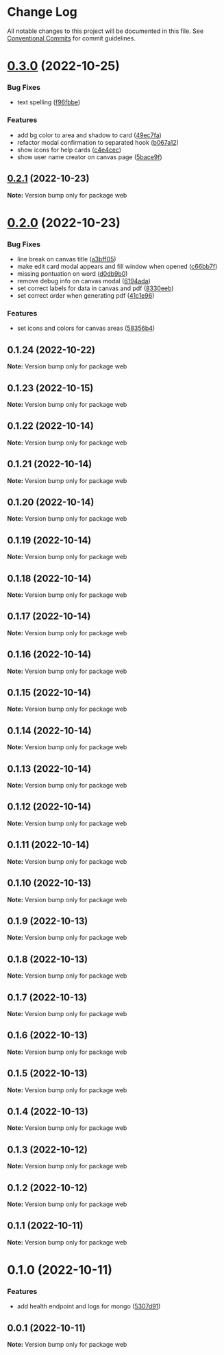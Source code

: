 # Change Log

All notable changes to this project will be documented in this file.
See [Conventional Commits](https://conventionalcommits.org) for commit guidelines.

# [0.3.0](https://github.com/rondymesquita/master-canvas/compare/v0.2.1...v0.3.0) (2022-10-25)


### Bug Fixes

* text spelling ([f96fbbe](https://github.com/rondymesquita/master-canvas/commit/f96fbbeb1be3d31dccab386d57865e1bf8db02a2))


### Features

* add bg color to area and shadow to card ([49ec7fa](https://github.com/rondymesquita/master-canvas/commit/49ec7fa336359378b552338c06da9e1690ca3904))
* refactor modal confirmation to separated hook ([b067a12](https://github.com/rondymesquita/master-canvas/commit/b067a12bfde522ddcff967a9de7cf27da6cd5aee))
* show icons for help cards ([c4e4cec](https://github.com/rondymesquita/master-canvas/commit/c4e4ceccffe23ef60607cb9e85ded94d928b7ff9))
* show user name creator on canvas page ([5bace9f](https://github.com/rondymesquita/master-canvas/commit/5bace9fb0f50f5d4c16c1eaa092b6a07cd909ee7))





## [0.2.1](https://github.com/rondymesquita/master-canvas/compare/v0.2.0...v0.2.1) (2022-10-23)

**Note:** Version bump only for package web





# [0.2.0](https://github.com/rondymesquita/master-canvas/compare/v0.1.24...v0.2.0) (2022-10-23)


### Bug Fixes

* line break on canvas title ([a3bff05](https://github.com/rondymesquita/master-canvas/commit/a3bff053054dcebbd501e2d1f0d36dcad5327137))
* make edit card modal appears and fill window when opened ([c66bb7f](https://github.com/rondymesquita/master-canvas/commit/c66bb7f79f564dd0792302c0ca7a4381c8949131))
* missing pontuation on word ([d0db9b0](https://github.com/rondymesquita/master-canvas/commit/d0db9b0dec2cccfc34a6771adde44b32052ffe80))
* remove debug info on canvas modal ([6194ada](https://github.com/rondymesquita/master-canvas/commit/6194adac0a920756be77aa5620bb82241f31fe8d))
* set correct labels for data in canvas and pdf ([8330eeb](https://github.com/rondymesquita/master-canvas/commit/8330eeb2cf8029af42cb38c6bd43a6ca5f5f5a29))
* set correct order when generating pdf ([41c1e96](https://github.com/rondymesquita/master-canvas/commit/41c1e967be890e5318b029c39cb2178ed8a2b765))


### Features

* set icons and colors for canvas areas ([58356b4](https://github.com/rondymesquita/master-canvas/commit/58356b474813284ba4483d1701bd6d91e792d6a9))





## 0.1.24 (2022-10-22)

**Note:** Version bump only for package web





## 0.1.23 (2022-10-15)

**Note:** Version bump only for package web





## 0.1.22 (2022-10-14)

**Note:** Version bump only for package web





## 0.1.21 (2022-10-14)

**Note:** Version bump only for package web





## 0.1.20 (2022-10-14)

**Note:** Version bump only for package web





## 0.1.19 (2022-10-14)

**Note:** Version bump only for package web





## 0.1.18 (2022-10-14)

**Note:** Version bump only for package web





## 0.1.17 (2022-10-14)

**Note:** Version bump only for package web





## 0.1.16 (2022-10-14)

**Note:** Version bump only for package web





## 0.1.15 (2022-10-14)

**Note:** Version bump only for package web





## 0.1.14 (2022-10-14)

**Note:** Version bump only for package web





## 0.1.13 (2022-10-14)

**Note:** Version bump only for package web





## 0.1.12 (2022-10-14)

**Note:** Version bump only for package web





## 0.1.11 (2022-10-14)

**Note:** Version bump only for package web





## 0.1.10 (2022-10-13)

**Note:** Version bump only for package web





## 0.1.9 (2022-10-13)

**Note:** Version bump only for package web





## 0.1.8 (2022-10-13)

**Note:** Version bump only for package web





## 0.1.7 (2022-10-13)

**Note:** Version bump only for package web





## 0.1.6 (2022-10-13)

**Note:** Version bump only for package web





## 0.1.5 (2022-10-13)

**Note:** Version bump only for package web





## 0.1.4 (2022-10-13)

**Note:** Version bump only for package web





## 0.1.3 (2022-10-12)

**Note:** Version bump only for package web





## 0.1.2 (2022-10-12)

**Note:** Version bump only for package web





## 0.1.1 (2022-10-11)

**Note:** Version bump only for package web





# 0.1.0 (2022-10-11)


### Features

* add health endpoint and logs for mongo ([5307d91](https://github.com/rondymesquita/master-canvas/commit/5307d91c85b5ef6cc5aad7ec5752593dfa154591))





## 0.0.1 (2022-10-11)

**Note:** Version bump only for package web
